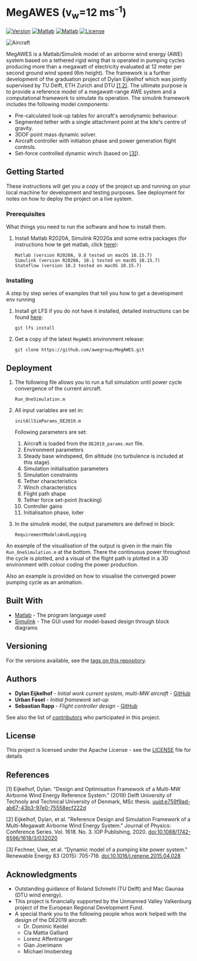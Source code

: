# MegAWES (v<sub>w</sub>=12 ms<sup>-1</sup>)

[![Version](https://img.shields.io/github/v/release/awegroup/MegAWES?label=Latest%20release&sort=semver)](https://github.com/awegroup/MegAWES/releases)
[![Matlab](https://img.shields.io/badge/Matlab%20Simulink-2020A-brightgreen)](https://www.mathworks.com/products/simulink) <!--static-->
[![Matlab](https://img.shields.io/badge/Matlab%20Simulink-2018B-yellow)](https://www.mathworks.com/products/simulink) <!--static-->
[![License](https://img.shields.io/github/license/awegroup/MegAWES?label=License)](http://www.apache.org/licenses/)

![Aircraft](DE2019_Aircraft.jpeg)
<!--<img src="DE2019_Aircraft.jpeg" alt="alt text" width="600"/>-->

MegAWES is a Matlab/Simulink model of an airborne wind energy (AWE) system based on a tethered rigid wing that is operated in pumping cycles producing more than a megawatt of electricity evaluated at 12 meter per second ground wind speed (6m height). The framework is a further development of the graduation project of Dylan Eijkelhof which was jointly supervised by TU Delft, ETH Zurich and DTU [[1,2]](#References). The ultimate purpose is to provide a reference model of a megawatt-range AWE system and a computational framework to simulate its operation. The simulink framework includes the following model components:

* Pre-calculated look-up tables for aircraft's aerodynamic behaviour.
* Segmented tether with a single attachment point at the kite's centre of gravity.
* 3DOF point mass dynamic solver.
* Aircraft controller with initiation phase and power generation flight controls.
* Set-force controlled dynamic winch (based on [[3]](#References)).


## Getting Started

These instructions will get you a copy of the project up and running on your local machine for development and testing purposes. See deployment for notes on how to deploy the project on a live system.

### Prerequisites

What things you need to run the software and how to install them.

1. Install Matlab R2020A, Simulink R2020a and some extra packages (for instructions how te get matlab, click [here](https://www.mathworks.com/products/get-matlab.html)):

	```
	Matlab (version R2020A, 9.8 tested on macOS 10.15.7)
	Simulink (version R2020A, 10.1 tested on macOS 10.15.7)
	Stateflow (version 10.2 tested on macOS 10.15.7)
	```

### Installing

A step by step series of examples that tell you how to get a development env running

1. Install git LFS if you do not have it installed, detailed instructions can be found [here](https://github.com/git-lfs/git-lfs/wiki/Installation):

	```
	git lfs install
	```

1. Get a copy of the latest `MegAWES` environment release:

	```
	git clone https://github.com/awegroup/MegAWES.git
	```

## Deployment

1. The following file allows you to run a full simulation until power cycle convergence of the current aircraft.

	```
	Run_OneSimulation.m
	```

2. All input variables are set in:

	```
	initAllSimParams_DE2019.m
	```
	Following parameters are set:
	1. Aircraft is loaded from the `DE2019_params.mat` file.
	2. Environment parameters
	3. Steady base windspeed, 6m altitude (no turbulence is included at this stage).
	4. Simulation initialisation parameters
	5. Simulation constraints
	6. Tether characteristics
	7. Winch characteristics
	8. Flight path shape
	9. Tether force set-point (tracking)
	10. Controller gains
	11. Initialisation phase, loiter

3. In the simulink model, the output parameters are defined in block:

	```
	RequirementModelsAndLogging
	```

An example of the visualisation of the output is given in the main file `Run_OneSimulation.m` at the bottom.
There the continuous power throughout the cycle is plotted, and a visual of the flight path is plotted in a 3D environment with colour coding the power production. 

Also an example is provided on how to visualise the converged power pumping cycle as an animation.

## Built With

* [Matlab](https://www.mathworks.com/products/matlab) - The program language used
* [Simulink](https://www.mathworks.com/products/simulink) - The GUI used for model-based design through block diagrams

<!--## Contributing

Please read [CONTRIBUTING.md](https://gist.github.com/PurpleBooth/b24679402957c63ec426) for details on our code of conduct, and the process for submitting pull requests to us.-->

## Versioning

For the versions available, see the [tags on this repository](https://github.com/awegroup/MegAWES/tags). 

## Authors

* **Dylan Eijkelhof** - *Initial work current system, multi-MW aircraft* - [GitHub](https://github.com/DylanEij)
* **Urban Fasel** - *Initial framework set-up* 
* **Sebastian Rapp** - *Flight controller design* - [GitHub](https://github.com/sebrap)

See also the list of [contributors](https://github.com/awegroup/MegAWES/graphs/contributors) who participated in this project.

## License

This project is licensed under the Apache License - see the [LICENSE](LICENSE.md) file for details

## References
[1] Eijkelhof, Dylan. "Design and Optimisation Framework of a Multi-MW Airborne Wind Energy Reference System." (2019) Delft University of Technoly and Technical University of Denmark, MSc thesis. [uuid:e759f9ad-ab67-43b3-97e0-75558ecf222d](http://resolver.tudelft.nl/uuid:e759f9ad-ab67-43b3-97e0-75558ecf222d)

[2] Eijkelhof, Dylan, et al. "Reference Design and Simulation Framework of a Multi-Megawatt Airborne Wind Energy System." Journal of Physics: Conference Series. Vol. 1618. No. 3. IOP Publishing, 2020. [doi:10.1088/1742-6596/1618/3/032020](https://doi.org/10.1088/1742-6596/1618/3/032020)

[3] Fechner, Uwe, et al. "Dynamic model of a pumping kite power system." Renewable Energy 83 (2015): 705-716. [doi:10.1016/j.renene.2015.04.028](http://dx.doi.org/10.1016/j.renene.2015.04.028)

## Acknowledgments

* Outstanding guidance of Roland Schmehl (TU Delft) and Mac Gaunaa (DTU wind energy).
* This project is financially supported by the Unmanned Valley Valkenburg project of the European Regional Development Fund.
* A special thank you to the following people whos work helped with the design of the DE2019 aircraft:
	* Dr. Dominic Keidel
	* Cla Mattia Galliard
	* Lorenz Affentranger
	* Gian Joerimann
	* Michael Imobersteg
